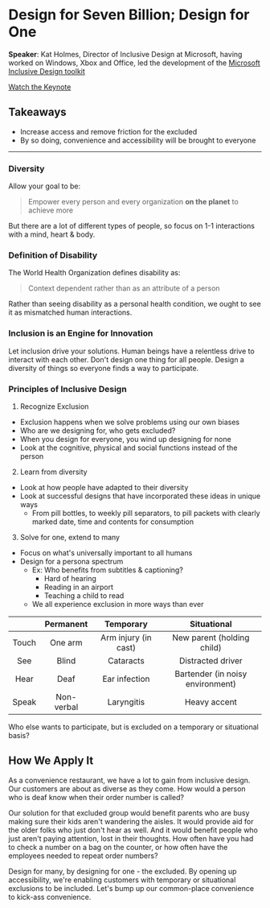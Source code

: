 # Design for Seven Billion; Design for One

__Speaker__: Kat Holmes, Director of Inclusive Design at Microsoft, having worked on Windows, Xbox and Office, led the development of the [Microsoft Inclusive Design toolkit](https://www.microsoft.com/en-us/design/inclusive)

[Watch the Keynote](https://www.oreilly.com/ideas/design-for-7-billion-design-for-one)

## Takeaways

- Increase access and remove friction for the excluded
- By so doing, convenience and accessibility will be brought to everyone

---

### Diversity

Allow your goal to be:

> Empower every person and every organization __on the planet__ to achieve more

But there are a lot of different types of people, so focus on 1-1 interactions with a mind, heart & body.

### Definition of Disability

The World Health Organization defines disability as:

> Context dependent rather than as an attribute of a person

Rather than seeing disability as a personal health condition, we ought to see it as mismatched human interactions.

### Inclusion is an Engine for Innovation

Let inclusion drive your solutions. Human beings have a relentless drive to interact with each other. Don't design one thing for all people. Design a diversity of things so everyone finds a way to participate.

### Principles of Inclusive Design

1. Recognize Exclusion
  - Exclusion happens when we solve problems using our own biases
  - Who are we designing for, who gets excluded?
  - When you design for everyone, you wind up designing for none
  - Look at the cognitive, physical and social functions instead of the person
2. Learn from diversity
  - Look at how people have adapted to their diversity
  - Look at successful designs that have incorporated these ideas in unique ways
    - From pill bottles, to weekly pill separators, to pill packets with clearly marked date, time and contents for consumption
3. Solve for one, extend to many
  - Focus on what's universally important to all humans
  - Design for a persona spectrum
    - Ex: Who benefits from subtitles & captioning?
      - Hard of hearing
      - Reading in an airport
      - Teaching a child to read
    - We all experience exclusion in more ways than ever

| | Permanent | Temporary | Situational |
|:-:|:-:|:-:|:-:|
| Touch | One arm | Arm injury (in cast) | New parent (holding child) |
| See | Blind | Cataracts | Distracted driver |
| Hear | Deaf | Ear infection | Bartender (in noisy environment) |
| Speak | Non-verbal | Laryngitis | Heavy accent |

Who else wants to participate, but is excluded on a temporary or situational basis?

## How We Apply It

As a convenience restaurant, we have a lot to gain from inclusive design. Our customers are about as diverse as they come. How would a person who is deaf know when their order number is called?

Our solution for that excluded group would benefit parents who are busy making sure their kids aren't wandering the aisles. It would provide aid for the older folks who just don't hear as well. And it would benefit people who just aren't paying attention, lost in their thoughts. How often have you had to check a number on a bag on the counter, or how often have the employees needed to repeat order numbers?

Design for many, by designing for one - the excluded. By opening up accessibility, we're enabling customers with temporary or situational exclusions to be included. Let's bump up our common-place convenience to kick-ass convenience.